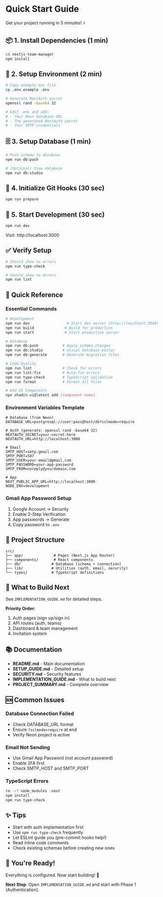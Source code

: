 # Quick Start Guide

Get your project running in 5 minutes! ⚡

## 📦 1. Install Dependencies (1 min)

```bash
cd nextjs-team-manager
npm install
```

## 🔐 2. Setup Environment (2 min)

```bash
# Copy example env file
cp .env.example .env

# Generate NextAuth secret
openssl rand -base64 32

# Edit .env and add:
# - Your Neon database URL
# - The generated NextAuth secret
# - Your SMTP credentials
```

## 🗄️ 3. Setup Database (1 min)

```bash
# Push schema to database
npm run db:push

# (Optional) View database
npm run db:studio
```

## 🔧 4. Initialize Git Hooks (30 sec)

```bash
npm run prepare
```

## 🚀 5. Start Development (30 sec)

```bash
npm run dev
```

Visit: http://localhost:3000

## ✅ Verify Setup

```bash
# Should show no errors
npm run type-check

# Should show no errors
npm run lint
```

## 🎯 Quick Reference

### Essential Commands

```bash
# Development
npm run dev                 # Start dev server (http://localhost:3000)
npm run build              # Build for production
npm run start              # Start production server

# Database
npm run db:push           # Apply schema changes
npm run db:studio         # Visual database editor
npm run db:generate       # Generate migration files

# Code Quality
npm run lint              # Check for errors
npm run lint:fix          # Auto-fix errors
npm run type-check        # TypeScript validation
npm run format            # Format all files

# Add UI Components
npx shadcn-ui@latest add [component-name]
```

### Environment Variables Template

```env
# Database (from Neon)
DATABASE_URL=postgresql://user:pass@host/db?sslmode=require

# Auth (generate: openssl rand -base64 32)
NEXTAUTH_SECRET=your-secret-here
NEXTAUTH_URL=http://localhost:3000

# Email
SMTP_HOST=smtp.gmail.com
SMTP_PORT=587
SMTP_USER=your-email@gmail.com
SMTP_PASSWORD=your-app-password
SMTP_FROM=noreply@yourdomain.com

# App
NEXT_PUBLIC_APP_URL=http://localhost:3000
NODE_ENV=development
```

### Gmail App Password Setup

1. Google Account → Security
2. Enable 2-Step Verification
3. App passwords → Generate
4. Copy password to `.env`

## 📂 Project Structure

```
src/
├── app/              # Pages (Next.js App Router)
├── components/       # React components
├── db/              # Database (schema + connection)
├── lib/             # Utilities (auth, email, security)
└── types/           # TypeScript definitions
```

## 🔨 What to Build Next

See `IMPLEMENTATION_GUIDE.md` for detailed steps.

**Priority Order:**
1. Auth pages (sign up/sign in)
2. API routes (auth, teams)
3. Dashboard & team management
4. Invitation system

## 📚 Documentation

- **README.md** - Main documentation
- **SETUP_GUIDE.md** - Detailed setup
- **SECURITY.md** - Security features
- **IMPLEMENTATION_GUIDE.md** - What to build next
- **PROJECT_SUMMARY.md** - Complete overview

## 🆘 Common Issues

### Database Connection Failed
- Check DATABASE_URL format
- Ensure `?sslmode=require` at end
- Verify Neon project is active

### Email Not Sending
- Use Gmail App Password (not account password)
- Enable 2FA first
- Check SMTP_HOST and SMTP_PORT

### TypeScript Errors
```bash
rm -rf node_modules .next
npm install
npm run type-check
```

## ✨ Tips

- Start with auth implementation first
- Use `npm run type-check` frequently
- Let ESLint guide you (pre-commit hooks help!)
- Read inline code comments
- Check existing schemas before creating new ones

## 🎉 You're Ready!

Everything is configured. Now start building! 🚀

**Next Step**: Open `IMPLEMENTATION_GUIDE.md` and start with Phase 1 (Authentication).
